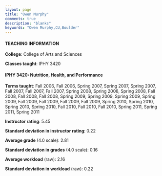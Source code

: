 ```yaml
---
layout: page
title: "Owen Murphy" 
comments: true
description: "blanks"
keywords: "Owen Murphy,CU,Boulder"
---
```

<head>
<script src="https://ajax.googleapis.com/ajax/libs/jquery/2.1.3/jquery.min.js"></script>
<script src="https://dl.dropboxusercontent.com/s/pc42nxpaw1ea4o9/highcharts.js?dl=0"></script>
<!-- <script src="../assets/js/highcharts.js"></script> -->
<style type="text/css">@font-face {
	font-family: "Bebas Neue";
	src: url(https://www.filehosting.org/file/details/544349/BebasNeue Regular.otf) format("opentype");
	}
	h1.Bebas { 
		font-family: "Bebas Neue", Verdana, Tahoma;
	}
</style>
</head>
	   
#### TEACHING INFORMATION

**College**: College of Arts and Sciences

**Classes taught**: IPHY 3420

#### IPHY 3420: Nutrition, Health, and Performance

**Terms taught**: Fall 2006, Fall 2006, Spring 2007, Spring 2007, Spring 2007, Fall 2007, Fall 2007, Fall 2007, Spring 2008, Spring 2008, Spring 2008, Fall 2008, Fall 2008, Fall 2008, Spring 2009, Spring 2009, Spring 2009, Spring 2009, Fall 2009, Fall 2009, Fall 2009, Fall 2009, Spring 2010, Spring 2010, Spring 2010, Spring 2010, Fall 2010, Fall 2010, Fall 2010, Spring 2011, Spring 2011, Spring 2011

**Instructor rating**: 5.45

**Standard deviation in instructor rating**: 0.22

**Average grade** (4.0 scale): 2.81

**Standard deviation in grades** (4.0 scale): 0.16

**Average workload** (raw): 2.16

**Standard deviation in workload** (raw): 0.22

